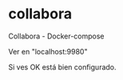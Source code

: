 # collabora
Collabora - Docker-compose

Ver en "localhost:9980"   

Si ves OK está bien configurado.
